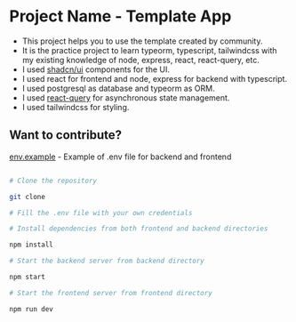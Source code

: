 # Project Name - Template App

- This project helps you to use the template created by community.
- It is the practice project to learn typeorm, typescript, tailwindcss with my existing knowledge of node, express, react, react-query, etc.
- I used [shadcn/ui](https://ui.shadcn.com/) components for the UI.
- I used react for frontend and node, express for backend with typescript.
- I used postgresql as database and typeorm as ORM.
- I used [react-query](https://react-query.tanstack.com/) for asynchronous state management.
- I used tailwindcss for styling.

## Want to contribute?

[env.example](.env.example) - Example of .env file for backend and frontend

```sh

# Clone the repository

git clone

# Fill the .env file with your own credentials

# Install dependencies from both frontend and backend directories

npm install 

# Start the backend server from backend directory

npm start

# Start the frontend server from frontend directory

npm run dev

```